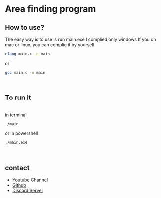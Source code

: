 # Area finding program

## How to use?
The easy way is to use is run main.exe
I complied only windows 
If you on mac or linux, you can complie it by yourself
```bash
clang main.c -o main
```
or 
```bash
gcc main.c -o main
```
<br/>

## To run it
<br/>
in terminal

```bash
./main
``` 

or in powershell

```bash
./main.exe
```
<br/>

## contact
- [Youtube Channel](https://www.youtube.com/c/DeepKungChannel)
- [Github](https://github.com/DeepKungChannel)
- [Discord Server](https://discord.gg/QnyVGHStgk)

